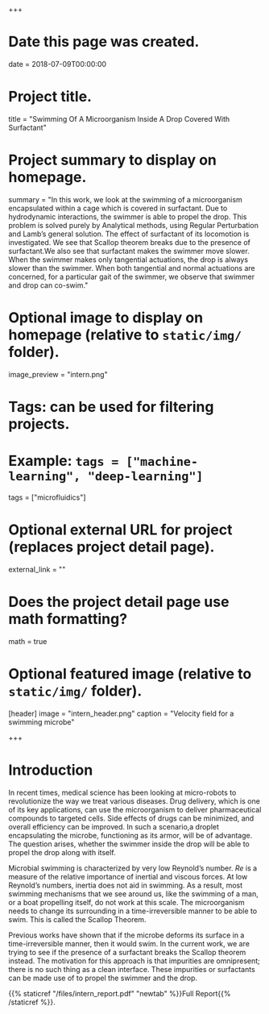 +++
# Date this page was created.
date = 2018-07-09T00:00:00

# Project title.
title = "Swimming Of A Microorganism Inside A Drop Covered With Surfactant"

# Project summary to display on homepage.
summary = "In this work, we look at the swimming of a microorganism encapsulated within a cage which is covered in surfactant. Due to hydrodynamic interactions, the swimmer is able to propel the drop. This problem is solved purely by Analytical methods, using Regular Perturbation and Lamb’s general solution. The effect of surfactant of its locomotion is investigated. We see that Scallop theorem breaks due to the presence of surfactant.We also see that surfactant makes the swimmer move slower. When the swimmer makes only tangential actuations, the drop is always slower than the swimmer. When both tangential and normal actuations are concerned, for a particular gait of the swimmer, we observe that swimmer and drop can co-swim."

# Optional image to display on homepage (relative to `static/img/` folder).
image_preview = "intern.png"

# Tags: can be used for filtering projects.
# Example: `tags = ["machine-learning", "deep-learning"]`
tags = ["microfluidics"]

# Optional external URL for project (replaces project detail page).
external_link = ""

# Does the project detail page use math formatting?
math = true

# Optional featured image (relative to `static/img/` folder).
[header]
image = "intern_header.png"
caption = "Velocity field for a swimming microbe"

+++

Introduction 
============

In recent times, medical science has been looking at micro-robots to
revolutionize the way we treat various diseases. Drug delivery, which is
one of its key applications, can use the microorganism to deliver
pharmaceutical compounds to targeted cells. Side effects of drugs can be
minimized, and overall efficiency can be improved. In such a scenario,a
droplet encapsulating the microbe, functioning as its armor, will be of
advantage. The question arises, whether the swimmer inside the drop will
be able to propel the drop along with itself.

Microbial swimming is characterized by very low Reynold’s number. $Re$
is a measure of the relative importance of inertial and viscous forces.
At low Reynold’s numbers, inertia does not aid in swimming. As a result,
most swimming mechanisms that we see around us, like the swimming of a
man, or a boat propelling itself, do not work at this scale. The
microorganism needs to change its surrounding in a time-irreversible
manner to be able to swim. This is called the Scallop Theorem.

Previous works have shown that if the microbe deforms its surface in a
time-irreversible manner, then it would swim. In the current work, we
are trying to see if the presence of a surfactant breaks the Scallop
theorem instead. The motivation for this approach is that impurities are
omnipresent; there is no such thing as a clean interface. These
impurities or surfactants can be made use of to propel the swimmer and
the drop.

{{% staticref "/files/intern_report.pdf" "newtab" %}}Full Report{{% /staticref %}}.
